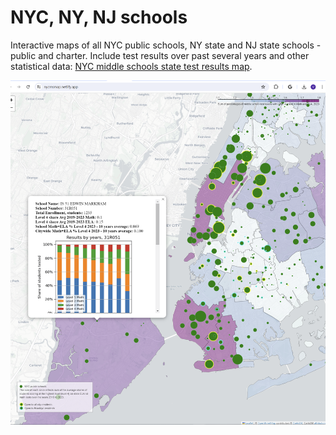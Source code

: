 # NYC, NY, NJ schools

Interactive maps of all NYC public schools, NY state and NJ state schools - public and charter. 
Include test results over past several years and other statistical data: [NYC middle schools state test results map](https://nycmsmap.netlify.app/).

[![NYC middle schools state test results map](./images/nyc_map_screenshot.PNG)](https://nycmsmap.netlify.app/)

